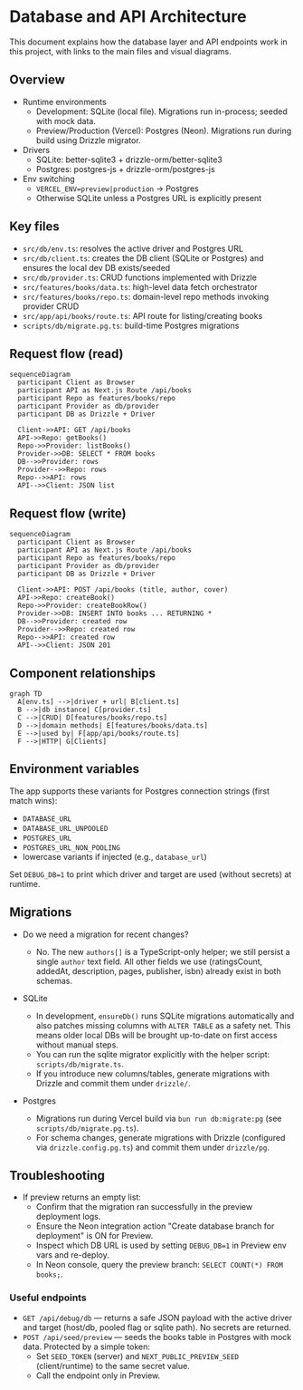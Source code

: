 # Database and API Architecture

This document explains how the database layer and API endpoints work in this project, with links to the main files and visual diagrams.

## Overview

- Runtime environments
  - Development: SQLite (local file). Migrations run in-process; seeded with mock data.
  - Preview/Production (Vercel): Postgres (Neon). Migrations run during build using Drizzle migrator.
- Drivers
  - SQLite: better-sqlite3 + drizzle-orm/better-sqlite3
  - Postgres: postgres-js + drizzle-orm/postgres-js
- Env switching
  - `VERCEL_ENV=preview|production` -> Postgres
  - Otherwise SQLite unless a Postgres URL is explicitly present

## Key files

- `src/db/env.ts`: resolves the active driver and Postgres URL
- `src/db/client.ts`: creates the DB client (SQLite or Postgres) and ensures the local dev DB exists/seeded
- `src/db/provider.ts`: CRUD functions implemented with Drizzle
- `src/features/books/data.ts`: high-level data fetch orchestrator
- `src/features/books/repo.ts`: domain-level repo methods invoking provider CRUD
- `src/app/api/books/route.ts`: API route for listing/creating books
- `scripts/db/migrate.pg.ts`: build-time Postgres migrations

## Request flow (read)

```mermaid
sequenceDiagram
  participant Client as Browser
  participant API as Next.js Route /api/books
  participant Repo as features/books/repo
  participant Provider as db/provider
  participant DB as Drizzle + Driver

  Client->>API: GET /api/books
  API->>Repo: getBooks()
  Repo->>Provider: listBooks()
  Provider->>DB: SELECT * FROM books
  DB-->>Provider: rows
  Provider-->>Repo: rows
  Repo-->>API: rows
  API-->>Client: JSON list
```

## Request flow (write)

```mermaid
sequenceDiagram
  participant Client as Browser
  participant API as Next.js Route /api/books
  participant Repo as features/books/repo
  participant Provider as db/provider
  participant DB as Drizzle + Driver

  Client->>API: POST /api/books (title, author, cover)
  API->>Repo: createBook()
  Repo->>Provider: createBookRow()
  Provider->>DB: INSERT INTO books ... RETURNING *
  DB-->>Provider: created row
  Provider-->>Repo: created row
  Repo-->>API: created row
  API-->>Client: JSON 201
```

## Component relationships

```mermaid
graph TD
  A[env.ts] -->|driver + url| B[client.ts]
  B -->|db instance| C[provider.ts]
  C -->|CRUD| D[features/books/repo.ts]
  D -->|domain methods| E[features/books/data.ts]
  E -->|used by| F[app/api/books/route.ts]
  F -->|HTTP| G[Clients]
```

## Environment variables

The app supports these variants for Postgres connection strings (first match wins):

- `DATABASE_URL`
- `DATABASE_URL_UNPOOLED`
- `POSTGRES_URL`
- `POSTGRES_URL_NON_POOLING`
- lowercase variants if injected (e.g., `database_url`)

Set `DEBUG_DB=1` to print which driver and target are used (without secrets) at runtime.

## Migrations

- Do we need a migration for recent changes?
  - No. The new `authors[]` is a TypeScript-only helper; we still persist a single `author` text field. All other fields we use (ratingsCount, addedAt, description, pages, publisher, isbn) already exist in both schemas.

- SQLite
  - In development, `ensureDb()` runs SQLite migrations automatically and also patches missing columns with `ALTER TABLE` as a safety net. This means older local DBs will be brought up-to-date on first access without manual steps.
  - You can run the sqlite migrator explicitly with the helper script: `scripts/db/migrate.ts`.
  - If you introduce new columns/tables, generate migrations with Drizzle and commit them under `drizzle/`.

- Postgres
  - Migrations run during Vercel build via `bun run db:migrate:pg` (see `scripts/db/migrate.pg.ts`).
  - For schema changes, generate migrations with Drizzle (configured via `drizzle.config.pg.ts`) and commit them under `drizzle/pg`.

## Troubleshooting

- If preview returns an empty list:
  - Confirm that the migration ran successfully in the preview deployment logs.
  - Ensure the Neon integration action "Create database branch for deployment" is ON for Preview.
  - Inspect which DB URL is used by setting `DEBUG_DB=1` in Preview env vars and re-deploy.
  - In Neon console, query the preview branch: `SELECT COUNT(*) FROM books;`.

### Useful endpoints

- `GET /api/debug/db` — returns a safe JSON payload with the active driver and target (host/db, pooled flag or sqlite path). No secrets are returned.
- `POST /api/seed/preview` — seeds the books table in Postgres with mock data. Protected by a simple token:
  - Set `SEED_TOKEN` (server) and `NEXT_PUBLIC_PREVIEW_SEED` (client/runtime) to the same secret value.
  - Call the endpoint only in Preview.
```
